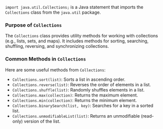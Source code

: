 `import java.util.Collections;` is a Java statement that imports the `Collections` class from the `java.util` package.

### Purpose of `Collections`

The `Collections` class provides utility methods for working with collections (e.g., lists, sets, and maps). It includes methods for sorting, searching, shuffling, reversing, and synchronizing collections.

### Common Methods in `Collections`

Here are some useful methods from `Collections`:

- `Collections.sort(list)`: Sorts a list in ascending order.
- `Collections.reverse(list)`: Reverses the order of elements in a list.
- `Collections.shuffle(list)`: Randomly shuffles elements in a list.
- `Collections.max(collection)`: Returns the maximum element.
- `Collections.min(collection)`: Returns the minimum element.
- `Collections.binarySearch(list, key)`: Searches for a key in a sorted list.
- `Collections.unmodifiableList(list)`: Returns an unmodifiable (read-only) version of the list.

